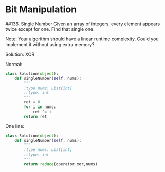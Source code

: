 # Bit Manipulation
##136. Single Number 
Given an array of integers, every element appears twice except for one. Find that single one.

Note:
Your algorithm should have a linear runtime complexity. Could you implement it without using extra memory?

Solution: XOR

Normal:

```python
class Solution(object):
    def singleNumber(self, nums):
        """
        :type nums: List[int]
        :rtype: int
        """
        ret = 0
        for i in nums:
            ret ^= i
        return ret
```
One line:
```python
class Solution(object):
    def singleNumber(self, nums):
        """
        :type nums: List[int]
        :rtype: int
        """
        return reduce(operator.xor,nums)
```



